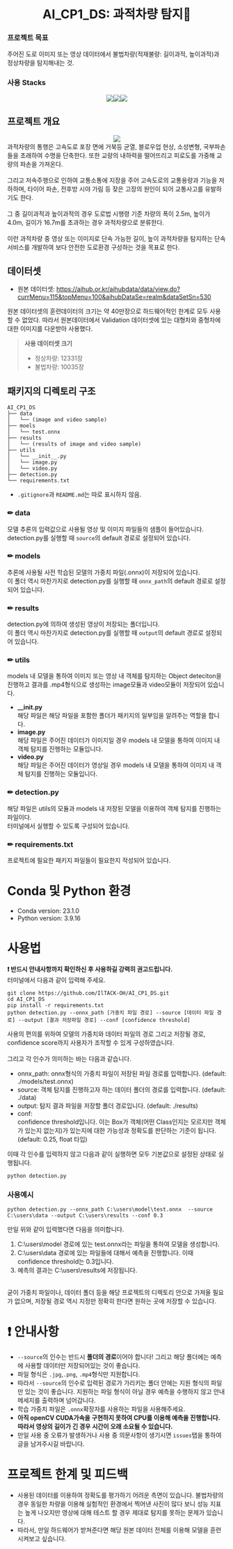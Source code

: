 # <div align="center">AI_CP1_DS: 과적차량 탐지🚛</div>
### 프로젝트 목표
주어진 도로 이미지 또는 영상 데이터에서 불법차량(적재불량: 길이과적, 높이과적)과 정상차량을 탐지해내는 것.
### 사용 Stacks
 <div style="margin: 0 auto; text-align: center;" align= "center"> <img src="https://img.shields.io/badge/Python-3776AB?style=for-the-badge&logo=Python&logoColor=white"><img src="https://img.shields.io/badge/YOLOv5-00FFFF?style=for-the-badge&logo=YOLO&logoColor=black"><img src="https://img.shields.io/badge/OpenCV-5C3EE8?style=for-the-badge&logo=OpenCV&logoColor=white"></div>

## 프로젝트 개요
 <div style="margin: 0 auto; text-align: center;" align= "center"><img src="https://img1.daumcdn.net/thumb/R1280x0/?scode=mtistory2&fname=https%3A%2F%2Fblog.kakaocdn.net%2Fdn%2Fbs5dn8%2FbtrGApdFKqy%2FZQCk39KOCdXr09YfVxsglk%2Fimg.jpg"></div>
과적차량의 통행은 고속도로 포장 면에 거북등 균열, 블로우업 현상, 소성변형, 국부파손들을 초래하여 수명을 단축한다. 또한 교량의 내하력을 떨어뜨리고 피로도를 가중해 교량의 파손을 가져온다.<br><br>
그리고 저속주행으로 인하여 교통소통에 지장을 주어 고속도로의 교통용량과 기능을 저하하며, 타이어 파손, 전후방 시야 가림 등 잦은 고장의 원인이 되어 교통사고를 유발하기도 한다.<br><br>
그 중 길이과적과 높이과적의 경우 도로법 시행령 기준 차량의 폭이 2.5m, 높이가 4.0m, 길이가 16.7m를 초과하는 경우 과적차량으로 분류한다.<br><Br>
이런 과적차량 중 영상 또는 이미지로 단속 가능한 길이, 높이 과적차량을 탐지하는 단속 서비스를 개발하여 보다 안전한 도로환경 구성하는 것을 목표로 한다.

## 데이터셋
- 원본 데이터셋: https://aihub.or.kr/aihubdata/data/view.do?currMenu=115&topMenu=100&aihubDataSe=realm&dataSetSn=530 <br>

원본 데이터셋의 훈련데이터의 크기는 약 40만장으로 하드웨어적인 한계로 모두 사용할 수 없었다. 따라서 원본데이터에서 Validation 데이터셋에 있는 대형차와 중형차에 대한 이미지를 다운받아 사용했다.<br>

> **사용 데이터셋 크기**
> - 정상차량: 12331장
> - 불법차량: 10035장

 ## 패키지의 디렉토리 구조
 ```
 AI_CP1_DS
├── data
│   └── (image and video sample)
├── moels
│   └── test.onnx
├── results
│   └── (results of image and video sample)
├── utils
│   └── __init__.py
│   └── image.py
│   └── video.py
├── detection.py
└── requirements.txt
 ```
-  `.gitignore`과 `README.md`는 따로 표시하지 않음.

### ✏ data
모델 추론의 입력값으로 사용될 영상 및 이미지 파일들의 샘플이 들어있습니다.<br>
detection.py를 실행할 때 `source`의 default 경로로 설정되어 있습니다.
### ✏ models
추론에 사용될 사전 학습된 모델의 가중치 파일(.onnx)이 저장되어 있습니다.<br>
이 폴더 역시 마찬가지로 detection.py를 실행할 때 `onnx_path`의 default 경로로 설정되어 있습니다.
### ✏ results
detection.py에 의하여 생성된 영상이 저장되는 폴더입니다.<br>
이 폴더 역시 마찬가지로 detection.py를 실행할 때 `output`의 default 경로로 설정되어 있습니다.
### ✏ utils
models 내 모델을 통하여 이미지 또는 영상 내 객체를 탐지하는 Object deteciton을 진행하고 결과를 .mp4형식으로 생성하는 image모듈과 video모듈이 저장되어 있습니다.
- **__init.py**<br>
 해당 파일은 해당 파일을 포함한 폴더가 패키지의 일부임을 알려주는 역할을 합니다.
- **image.py**<br>
 해당 파일은 주어진 데이터가 이미지일 경우 models 내 모델을 통하여 이미지 내 객체 탐지를 진행하는 모듈입니다.
- **video.py**<br>
 해당 파일은 주어진 데이터가 영상일 경우 models 내 모델을 통하여 이미지 내 객체 탐지를 진행하는 모듈입니다.
### ✏ detection.py
 해당 파일은 utils의 모듈과 models 내 저장된 모델을 이용하여 객체 탐지를 진행하는 파일이다.<br>터미널에서 실행할 수 있도록 구성되어 있습니다.
### ✏ requirements.txt
 프로젝트에 필요한 패키지 파일들이 필요한지 작성되어 있습니다.

# Conda 및 Python 환경
- Conda version: 23.1.0
- Python version: 3.9.16

# 사용법
**❗ 반드시 안내사항까지 확인하신 후 사용하길 강력히 권고드립니다.**<br>
터미널에서 다음과 같이 입력해 주세요.
```
git clone https://github.com/IlTACK-OH/AI_CP1_DS.git
cd AI_CP1_DS
pip install -r requirements.txt
python detection.py --onnx_path [가중치 파일 경로] --source [데이터 파일 경로] --output [결과 저장파일 경로] --conf [confidence threshold]
```
사용의 편의를 위하여 모델의 가중치와 데이터 파일의 경로 그리고 저장될 경로, confidence score까지 사용자가 조작할 수 있게 구성하였습니다.<br><br>
그리고 각 인수가 의미하는 바는 다음과 같습니다.
- onnx_path: onnx형식의 가중치 파일이 저장된 파일 경로를 입력합니다. (default: ./models/test.onnx)
- source: 객체 탐지를 진행하고자 하는 데이터 폴더의 경로를 입력합니다. (default: ./data) 
- output: 탐지 결과 파일을 저장할 폴더 경로입니다. (default: ./results)
- conf:<br> confidence threshold입니다. 이는 Box가 객체(어떤 Class인지는 모르지만 객체가 있는지 없는지)가 있는지에 대한 가능성과 정확도를 판단하는 기준이 됩니다. (default: 0.25, float 타입)

 이때 각 인수를 입력하지 않고 다음과 같이 실행하면 모두 기본값으로 설정된 상태로 실행됩니다.
 ```
 python detection.py
 ```
### 사용예시
```
python detection.py --onnx_path C:\users\model\test.onnx  --source C:\users\data --output C:\users\results --conf 0.3
```
만일 위와 같이 입력했다면 다음을 의미합니다.
1. C:\users\model 경로에 있는 test.onnx라는 파일을 통하여 모델을 생성합니다.
2. C:\users\data 경로에 있는 파일들에 대해서 예측을 진행합니다. 이때 confidence threshold는 0.3입니다.
3. 예측의 결과는 C:\users\results에 저장됩니다.
<br>
굳이 가중치 파일이나, 데이터 폴더 등을 해당 프로젝트의 디렉토리 안으로 가져올 필요가 없으며, 저장될 경로 역시 지정만 정확히 한다면 원하는 곳에 저장할 수 있습니다.

 # ❗ 안내사항
 - `--source`의 인수는 반드시 **폴더의 경로**이어야 합니다! 그리고 해당 폴더에는 예측에 사용할 데이터만 저장되어있는 것이 좋습니다.
 - 파일 형식은 `.jpg`,`.png`, `.mp4`형식만 지원합니다.
 - 따라서 `--source`의 인수로 입력된 경로가 가리키는 폴더 안에는 지원 형식의 파일만 있는 것이 좋습니다. 지원하는 파일 형식이 아닐 경우 예측을 수행하지 않고 안내 메세지를 출력하며 넘어갑니다.
 - 학습 가중치 파일은 `.onnx`확장자를 사용하는 파일을 사용해주세요.
 - __아직 openCV CUDA가속을 구현하지 못하여 CPU를 이용해 예측을 진행합니다. 따라서 영상의 길이가 긴 경우 시간이 오래 소요될 수 있습니다.__
 - 만일 사용 중 오류가 발생하거나 사용 중 의문사항이 생기시면 `issues`탭을 통하여 글을 남겨주시길 바랍니다.
 
 # 프로젝트 한계 및 피드백
 - 사용된 데이터를 이용하여 정확도를 평가하기 어려운 측면이 있습니다. 불법차량의 경우 동일한 차량을 이용해 실험적인 환경에서 찍어낸 사진이 많다 보니 성능 지표는 높게 나오지만 영상에 대해 테스트 할 경우 제대로 탐지를 못하는 문제가 있습니다.
 - 따라서, 만일 하드웨어가 받쳐준다면 해당 원본 데이터 전체를 이용해 모델을 훈련시켜보고 싶습니다.
